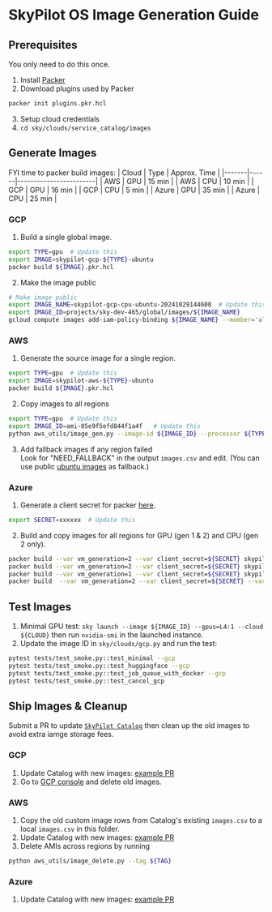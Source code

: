 # SkyPilot OS Image Generation Guide

## Prerequisites
You only need to do this once.
1. Install [Packer](https://developer.hashicorp.com/packer/tutorials/aws-get-started/get-started-install-cli)
2. Download plugins used by Packer
```bash
packer init plugins.pkr.hcl
```
3. Setup cloud credentials
4. `cd sky/clouds/service_catalog/images`

## Generate Images
FYI time to packer build images:
| Cloud | Type | Approx. Time |
|-------|------|------------------------|
| AWS   | GPU  | 15 min          |
| AWS   | CPU  | 10 min          |
| GCP   | GPU  | 16 min          |
| GCP   | CPU  | 5 min          |
| Azure | GPU  | 35 min          |
| Azure | CPU  | 25 min          |

### GCP
1. Build a single global image.
```bash
export TYPE=gpu  # Update this
export IMAGE=skypilot-gcp-${TYPE}-ubuntu
packer build ${IMAGE}.pkr.hcl
```
2. Make the image public
```bash
# Make image public
export IMAGE_NAME=skypilot-gcp-cpu-ubuntu-20241029144600  # Update this
export IMAGE_ID=projects/sky-dev-465/global/images/${IMAGE_NAME}
gcloud compute images add-iam-policy-binding ${IMAGE_NAME} --member='allAuthenticatedUsers' --role='roles/compute.imageUser'
```

### AWS
1. Generate the source image for a single region.
```bash
export TYPE=gpu  # Update this
export IMAGE=skypilot-aws-${TYPE}-ubuntu
packer build ${IMAGE}.pkr.hcl
```
2. Copy images to all regions
```bash
export TYPE=gpu  # Update this
export IMAGE_ID=ami-05e9f5efd844f1a4f   # Update this
python aws_utils/image_gen.py --image-id ${IMAGE_ID} --processor ${TYPE}
```
3. Add fallback images if any region failed \
Look for "NEED_FALLBACK" in the output `images.csv` and edit. (You can use public [ubuntu images](https://cloud-images.ubuntu.com/locator/ec2/) as fallback.)

### Azure
1. Generate a client secret for packer [here](https://portal.azure.com/?feature.msaljs=true#view/Microsoft_AAD_RegisteredApps/ApplicationMenuBlade/~/Credentials/appId/1d249f23-c22e-4d02-b62b-a6827bd113fe/isMSAApp~/false).
```bash
export SECRET=xxxxxx  # Update this
```
2. Build and copy images for all regions for GPU (gen 1 & 2) and CPU (gen 2 only).
```bash
packer build --var vm_generation=2 --var client_secret=${SECRET} skypilot-azure-cpu-ubuntu.pkr.hcl
packer build --var vm_generation=2 --var client_secret=${SECRET} skypilot-azure-gpu-ubuntu.pkr.hcl
packer build --var vm_generation=1 --var client_secret=${SECRET} skypilot-azure-gpu-ubuntu.pkr.hcl
packer build  --var vm_generation=2 --var client_secret=${SECRET} --var use_grid_driver=true skypilot-azure-gpu-ubuntu.pkr.hcl
```

## Test Images
1. Minimal GPU test: `sky launch --image ${IMAGE_ID} --gpus=L4:1 --cloud ${CLOUD}` then run `nvidia-smi` in the launched instance.
2. Update the image ID in `sky/clouds/gcp.py` and run the test:
```bash
pytest tests/test_smoke.py::test_minimal --gcp
pytest tests/test_smoke.py::test_huggingface --gcp
pytest tests/test_smoke.py::test_job_queue_with_docker --gcp
pytest tests/test_smoke.py::test_cancel_gcp
```

## Ship Images & Cleanup
Submit a PR to update [`SkyPilot Catalog`](https://github.com/skypilot-org/skypilot-catalog/tree/master/catalogs) then clean up the old images to avoid extra iamge storage fees.

### GCP
1. Update Catalog with new images: [example PR](https://github.com/skypilot-org/skypilot-catalog/pull/86)
2. Go to [GCP console](https://console.cloud.google.com/compute/images?tab=images&project=sky-dev-465) and delete old images.

### AWS
1. Copy the old custom image rows from Catalog's existing `images.csv` to a local `images.csv` in this folder.
2. Update Catalog with new images: [example PR](https://github.com/skypilot-org/skypilot-catalog/pull/89)
3. Delete AMIs across regions by running
```bash
python aws_utils/image_delete.py --tag ${TAG}
```

### Azure
1. Update Catalog with new images: [example PR](https://github.com/skypilot-org/skypilot-catalog/pull/92)
